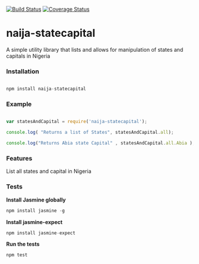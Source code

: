 
[![Build Status](https://travis-ci.org/busayo/naija-statecapital.svg?branch=master)](https://travis-ci.org/busayo/naija-statecapital)
[![Coverage Status](https://coveralls.io/repos/busayo/naija-statecapital/badge.svg?branch=master&service=github)](https://coveralls.io/github/busayo/naija-statecapital?branch=master)

# naija-statecapital

A simple utility library that lists and allows for manipulation of states and capitals in Nigeria

### Installation

``` Javascript

npm install naija-statecapital

```

### Example

``` Javascript

var statesAndCapital = require('naija-statecapital');

console.log( "Returns a list of States", statesAndCapital.all);

console.log("Returns Abia state Capital" , statesAndCapital.all.Abia );

```


### Features

List all states and capital in Nigeria

### Tests

**Install Jasmine globally**
```Javascript
npm install jasmine -g
```
**Install jasmine-expect**
```Javascript
npm install jasmine-expect
```
**Run the tests**
```bash
npm test
```

